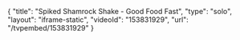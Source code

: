 {
    "title": "Spiked Shamrock Shake - Good Food Fast",
    "type": "solo",
    "layout": "iframe-static",
    "videoId": "153831929",
    "url": "\/tvpembed\/153831929"
}